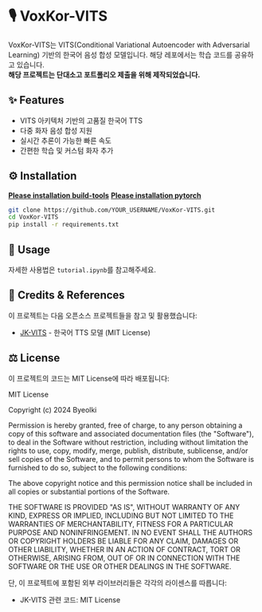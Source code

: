 # 🎙️ VoxKor-VITS

VoxKor-VITS는 VITS(Conditional Variational Autoencoder with Adversarial Learning) 기반의 한국어 음성 합성 모델입니다. 해당 레포에서는 학습 코드를 공유하고 있습니다.<br>
**해당 프로젝트는 단대소고 포트폴리오 제출을 위해 제작되었습니다.**

## ✨ Features
- VITS 아키텍처 기반의 고품질 한국어 TTS
- 다중 화자 음성 합성 지원
- 실시간 추론이 가능한 빠른 속도
- 간편한 학습 및 커스텀 화자 추가

## ⚙️ Installation
[**Please installation build-tools**](https://visualstudio.microsoft.com/visual-cpp-build-tools/)
[**Please installation pytorch**](https://pytorch.org/)
```bash
git clone https://github.com/YOUR_USERNAME/VoxKor-VITS.git
cd VoxKor-VITS
pip install -r requirements.txt
```

## 🚀 Usage
자세한 사용법은 `tutorial.ipynb`를 참고해주세요.

## 🙏 Credits & References
이 프로젝트는 다음 오픈소스 프로젝트들을 참고 및 활용했습니다:

- [JK-VITS](https://github.com/kdrkdrkdr/JK-VITS) - 한국어 TTS 모델 (MIT License)

## ⚖️ License
이 프로젝트의 코드는 MIT License에 따라 배포됩니다:

MIT License

Copyright (c) 2024 Byeolki

Permission is hereby granted, free of charge, to any person obtaining a copy
of this software and associated documentation files (the "Software"), to deal
in the Software without restriction, including without limitation the rights
to use, copy, modify, merge, publish, distribute, sublicense, and/or sell
copies of the Software, and to permit persons to whom the Software is
furnished to do so, subject to the following conditions:

The above copyright notice and this permission notice shall be included in all
copies or substantial portions of the Software.

THE SOFTWARE IS PROVIDED "AS IS", WITHOUT WARRANTY OF ANY KIND, EXPRESS OR
IMPLIED, INCLUDING BUT NOT LIMITED TO THE WARRANTIES OF MERCHANTABILITY,
FITNESS FOR A PARTICULAR PURPOSE AND NONINFRINGEMENT. IN NO EVENT SHALL THE
AUTHORS OR COPYRIGHT HOLDERS BE LIABLE FOR ANY CLAIM, DAMAGES OR OTHER
LIABILITY, WHETHER IN AN ACTION OF CONTRACT, TORT OR OTHERWISE, ARISING FROM,
OUT OF OR IN CONNECTION WITH THE SOFTWARE OR THE USE OR OTHER DEALINGS IN THE
SOFTWARE.

단, 이 프로젝트에 포함된 외부 라이브러리들은 각각의 라이센스를 따릅니다:
- JK-VITS 관련 코드: MIT License
